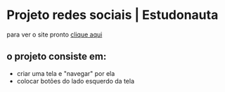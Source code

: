 # Projeto redes sociais | Estudonauta

para ver o site pronto [clique aqui]()

## o projeto consiste em:
* criar uma tela  e "navegar" por ela
* colocar botões do lado esquerdo da tela 
